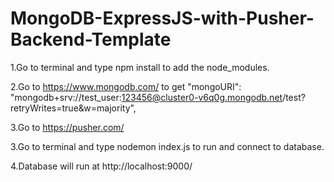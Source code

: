 # MongoDB-ExpressJS-with-Pusher-Backend-Template

1.Go to terminal and type npm install to add the node_modules.

2.Go to https://www.mongodb.com/ to get
"mongoURI": "mongodb+srv://test_user:123456@cluster0-v6q0g.mongodb.net/test?retryWrites=true&w=majority",

3.Go to https://pusher.com/ 

3.Go to terminal and type nodemon index.js to run and connect to database.

4.Database will run at http://localhost:9000/
